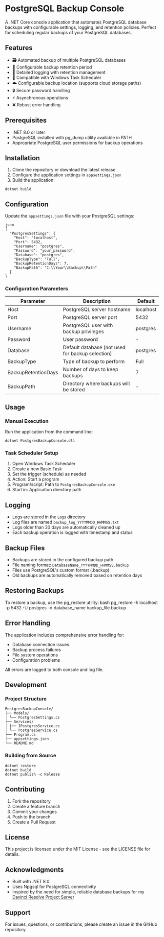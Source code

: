 # PostgreSQL Backup Console

A .NET Core console application that automates PostgreSQL database backups with configurable settings, logging, and retention policies. Perfect for scheduling regular backups of your PostgreSQL databases.

## Features

- 🗃️ Automated backup of multiple PostgreSQL databases
- 📅 Configurable backup retention period
- 📝 Detailed logging with retention management
- 🔄 Compatible with Windows Task Scheduler
- ☁️ Configurable backup location (supports cloud storage paths)
- 🔒 Secure password handling
- ⚡ Asynchronous operations
- ❌ Robust error handling

## Prerequisites

- .NET 8.0 or later
- PostgreSQL installed with pg_dump utility available in PATH
- Appropriate PostgreSQL user permissions for backup operations

## Installation

1. Clone the repository or download the latest release
2. Configure the application settings in `appsettings.json`
3. Build the application:

```
dotnet build
```

## Configuration

Update the `appsettings.json` file with your PostgreSQL settings:

```
json
{
  "PostgresSettings": {
    "Host": "localhost",
    "Port": 5432,
    "Username": "postgres",
    "Password": "your_password",
    "Database": "postgres",
    "BackupType": "Full",
    "BackupRetentionDays": 7,
    "BackupPath": "C:\\Your\\Backup\\Path"
  }
}
```

### Configuration Parameters
| Parameter | Description | Default |
|-----------|-------------|---------|
| Host | PostgreSQL server hostname | localhost |
| Port | PostgreSQL server port | 5432 |
| Username | PostgreSQL user with backup privileges | postgres |
| Password | User password | - |
| Database | Default database (not used for backup selection) | postgres |
| BackupType | Type of backup to perform | Full |
| BackupRetentionDays | Number of days to keep backups | 7 |
| BackupPath | Directory where backups will be stored | - |

## Usage

### Manual Execution

Run the application from the command line:
```
dotnet PostgresBackupConsole.dll
```

### Task Scheduler Setup

1. Open Windows Task Scheduler
2. Create a new Basic Task
3. Set the trigger (schedule) as needed
4. Action: Start a program
5. Program/script: Path to `PostgresBackupConsole.exe`
6. Start in: Application directory path

## Logging

- Logs are stored in the `Logs` directory
- Log files are named `backup_log_YYYYMMDD_HHMMSS.txt`
- Logs older than 30 days are automatically cleaned up
- Each backup operation is logged with timestamp and status

## Backup Files

- Backups are stored in the configured backup path
- File naming format: `DatabaseName_YYYYMMDD_HHMMSS.backup`
- Files use PostgreSQL's custom format (.backup)
- Old backups are automatically removed based on retention days

## Restoring Backups

To restore a backup, use the pg_restore utility:
bash
pg_restore -h localhost -p 5432 -U postgres -d database_name backup_file.backup

## Error Handling

The application includes comprehensive error handling for:
- Database connection issues
- Backup process failures
- File system operations
- Configuration problems

All errors are logged to both console and log file.

## Development

### Project Structure
```
PostgresBackupConsole/
├── Models/
│ └── PostgresSettings.cs
├── Services/
│ ├── IPostgresService.cs
│ └── PostgresService.cs
├── Program.cs
├── appsettings.json
└── README.md
```

### Building from Source
```
dotnet restore
dotnet build
dotnet publish -c Release
```

## Contributing

1. Fork the repository
2. Create a feature branch
3. Commit your changes
4. Push to the branch
5. Create a Pull Request

## License

This project is licensed under the MIT License - see the LICENSE file for details.

## Acknowledgments

- Built with .NET 8.0
- Uses Npgsql for PostgreSQL connectivity
- Inspired by the need for simple, reliable database backups for my [Davinci Resolve Project Server](https://www.blackmagicdesign.com/products/davinciresolve/collaboration)

## Support

For issues, questions, or contributions, please create an issue in the GitHub repository.
